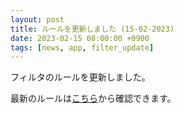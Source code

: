 ```yaml
---
layout: post
title: ルールを更新しました (15-02-2023)
date: 2023-02-15 08:00:00 +0900
tags: [news, app, filter_update]
---
```


フィルタのルールを更新しました。

最新のルールは[こちら](https://github.com/kittytail/BlockerRules)から確認できます。

